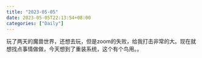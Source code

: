 ```yaml
---
title: "2023-05-05"
date: 2023-05-05T22:13:54+08:00
categories: ["Daily"]
---
```


玩了两天的魔兽世界，还想去玩，但是zoom的失败，给我打击非常的大。现在就想找点事情做做，今天想到了重装系统，这个有个鸟用。。
